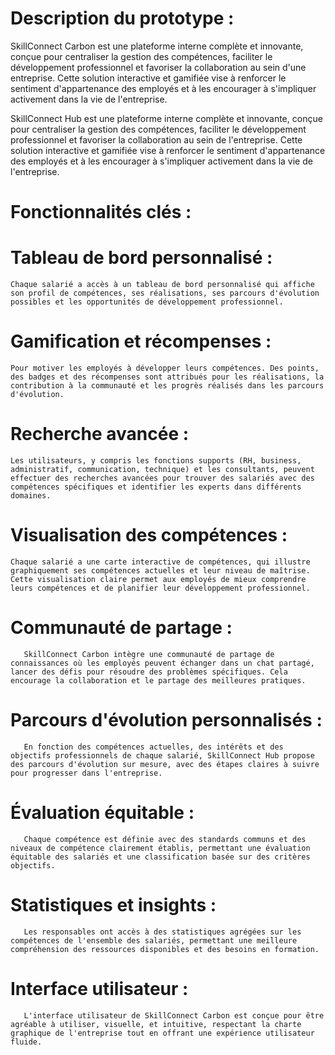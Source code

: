 # Description du prototype :

SkillConnect Carbon est une plateforme interne complète et innovante, conçue pour centraliser la gestion des compétences, faciliter le développement professionnel et favoriser la collaboration au sein d'une entreprise. Cette solution interactive et gamifiée vise à renforcer le sentiment d'appartenance des employés et à les encourager à s'impliquer activement dans la vie de l'entreprise.

SkillConnect Hub est une plateforme interne complète et innovante, conçue pour centraliser la gestion des compétences, faciliter le développement professionnel et favoriser la collaboration au sein de l'entreprise. Cette solution interactive et gamifiée vise à renforcer le sentiment d'appartenance des employés et à les encourager à s'impliquer activement dans la vie de l'entreprise.

# Fonctionnalités clés :

   # Tableau de bord personnalisé :
 	Chaque salarié a accès à un tableau de bord personnalisé qui affiche son profil de compétences, ses réalisations, ses parcours d'évolution possibles et les opportunités de développement professionnel.

   # Gamification et récompenses : 
	Pour motiver les employés à développer leurs compétences. Des points, des badges et des récompenses sont attribués pour les réalisations, la contribution à la communauté et les progrès réalisés dans les parcours d'évolution.

  # Recherche avancée :
    Les utilisateurs, y compris les fonctions supports (RH, business, administratif, communication, technique) et les consultants, peuvent effectuer des recherches avancées pour trouver des salariés avec des compétences spécifiques et identifier les experts dans différents domaines. 

   # Visualisation des compétences :
	Chaque salarié a une carte interactive de compétences, qui illustre graphiquement ses compétences actuelles et leur niveau de maîtrise. Cette visualisation claire permet aux employés de mieux comprendre leurs compétences et de planifier leur développement professionnel. 

  # Communauté de partage : 
       SkillConnect Carbon intègre une communauté de partage de connaissances où les employés peuvent échanger dans un chat partagé, lancer des défis pour résoudre des problèmes spécifiques. Cela encourage la collaboration et le partage des meilleures pratiques.

  # Parcours d'évolution personnalisés : 
       En fonction des compétences actuelles, des intérêts et des objectifs professionnels de chaque salarié, SkillConnect Hub propose des parcours d'évolution sur mesure, avec des étapes claires à suivre pour progresser dans l'entreprise.

  # Évaluation équitable :
       Chaque compétence est définie avec des standards communs et des niveaux de compétence clairement établis, permettant une évaluation équitable des salariés et une classification basée sur des critères objectifs.

  # Statistiques et insights :
       Les responsables ont accès à des statistiques agrégées sur les compétences de l'ensemble des salariés, permettant une meilleure compréhension des ressources disponibles et des besoins en formation.

  # Interface utilisateur :
       L'interface utilisateur de SkillConnect Carbon est conçue pour être agréable à utiliser, visuelle, et intuitive, respectant la charte graphique de l'entreprise tout en offrant une expérience utilisateur fluide.